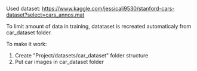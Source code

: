 Used dataset:
https://www.kaggle.com/jessicali9530/stanford-cars-dataset?select=cars_annos.mat

To limit amount of data in training, datataset is recreated automaticaly from car_dataset folder.

To make it work:
1. Create "Project/datasets/car_dataset" folder structure
2. Put car images in car_dataset folder
